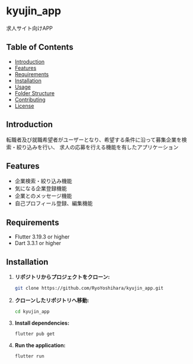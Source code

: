 # kyujin_app
求人サイト向けAPP


## Table of Contents
- [Introduction](#introduction)
- [Features](#features)
- [Requirements](#requirements)
- [Installation](#installation)
- [Usage](#usage)
- [Folder Structure](#folder-structure)
- [Contributing](#contributing)
- [License](#license)


## Introduction
転職者及び就職希望者がユーザーとなり、希望する条件に沿って募集企業を検索・絞り込みを行い、
求人の応募を行える機能を有したアプリケーション


## Features
- 企業検索・絞り込み機能
- 気になる企業登録機能
- 企業とのメッセージ機能
- 自己プロフィール登録、編集機能


## Requirements
- Flutter 3.19.3 or higher
- Dart 3.3.1 or higher


## Installation
1. **リポジトリからプロジェクトをクローン:**
    ```bash
    git clone https://github.com/RyoYoshihara/kyujin_app.git
    ```
   
2. **クローンしたリポジトリへ移動:**
    ```bash
    cd kyujin_app
    ```

3. **Install dependencies:**
    ```bash
    flutter pub get
    ```

4. **Run the application:**
    ```bash
    flutter run
    ```
   

